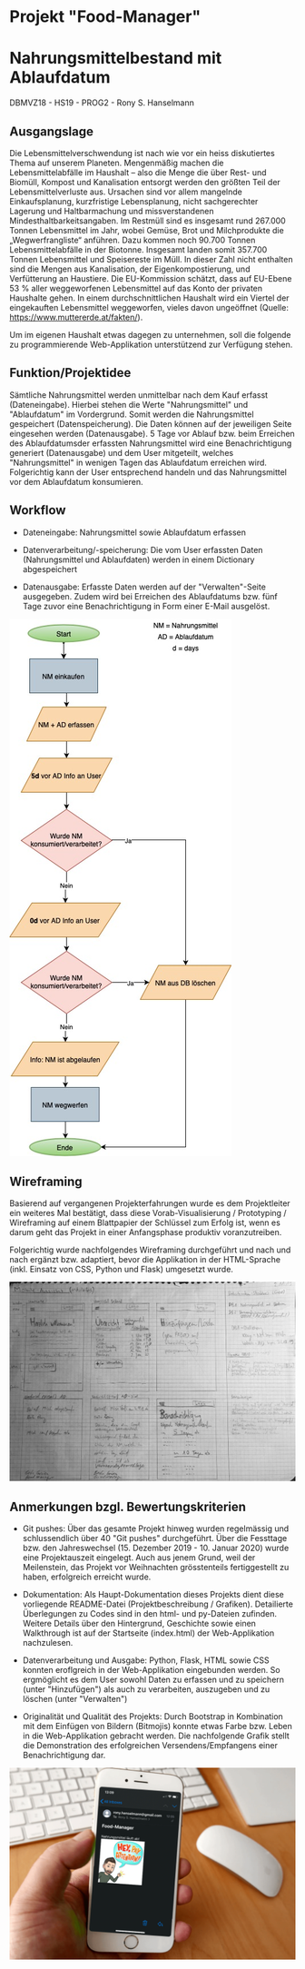# Projekt "Food-Manager"
# Nahrungsmittelbestand mit Ablaufdatum
DBMVZ18 - HS19 - PROG2 - Rony S. Hanselmann


## Ausgangslage
Die Lebensmittelverschwendung ist nach wie vor ein heiss diskutiertes Thema auf unserem Planeten. Mengenmäßig machen die Lebensmittelabfälle im Haushalt – also die Menge die über Rest- und Biomüll, Kompost und Kanalisation entsorgt werden den größten Teil der Lebensmittelverluste aus. Ursachen sind vor allem mangelnde Einkaufsplanung, kurzfristige Lebensplanung, nicht sachgerechter Lagerung und Haltbarmachung und missverstandenen Mindesthaltbarkeitsangaben.
Im Restmüll sind es insgesamt rund 267.000 Tonnen Lebensmittel im Jahr, wobei Gemüse, Brot und Milchprodukte die „Wegwerfrangliste“ anführen. Dazu kommen noch 90.700 Tonnen Lebensmittelabfälle in der Biotonne. Insgesamt landen somit 357.700 Tonnen Lebensmittel und Speisereste im Müll. In dieser Zahl nicht enthalten sind die Mengen aus Kanalisation, der Eigenkompostierung, und Verfütterung an Haustiere. Die EU-Kommission schätzt, dass auf EU-Ebene 53 % aller weggeworfenen Lebensmittel auf das Konto der privaten Haushalte gehen. In einem durchschnittlichen Haushalt wird ein Viertel der eingekauften Lebensmittel weggeworfen, vieles davon ungeöffnet (Quelle: https://www.muttererde.at/fakten/).

Um im eigenen Haushalt etwas dagegen zu unternehmen, soll die folgende zu programmierende Web-Applikation unterstützend zur Verfügung stehen. 

## Funktion/Projektidee
Sämtliche Nahrungsmittel werden unmittelbar nach dem Kauf erfasst (Dateneingabe). Hierbei stehen die Werte "Nahrungsmittel" und "Ablaufdatum" im Vordergrund. Somit werden die Nahrungsmittel gespeichert (Datenspeicherung). Die Daten können auf der jeweiligen Seite eingesehen werden (Datenausgabe). 5 Tage vor Ablauf bzw. beim Erreichen des Ablaufdatumsder erfassten Nahrungsmittel wird eine Benachrichtigung generiert (Datenausgabe) und dem User mitgeteilt, welches "Nahrungsmittel" in wenigen Tagen das Ablaufdatum erreichen wird. Folgerichtig kann der User entsprechend handeln und das Nahrungsmittel vor dem Ablaufdatum konsumieren.


## Workflow
* Dateneingabe:
Nahrungsmittel sowie Ablaufdatum erfassen

* Datenverarbeitung/-speicherung:
Die vom User erfassten Daten (Nahrungsmittel und Ablaufdaten) werden in einem Dictionary abgespeichert
	
* Datenausgabe:
Erfasste Daten werden auf der "Verwalten"-Seite ausgegeben. Zudem wird bei Erreichen des Ablaufdatums bzw. fünf Tage zuvor eine Benachrichtigung in Form einer E-Mail ausgelöst. 


![Ablaufdiagramm](docs/prog2projectv4.jpg)


## Wireframing
Basierend auf vergangenen Projekterfahrungen wurde es dem Projektleiter ein weiteres Mal bestätigt, dass diese Vorab-Visualisierung / Prototyping / Wireframing auf einem Blattpapier der Schlüssel zum Erfolg ist, wenn es darum geht das Projekt in einer Anfangsphase produktiv voranzutreiben.

Folgerichtig wurde nachfolgendes Wireframing durchgeführt und nach und nach ergänzt bzw. adaptiert, bevor die Applikation in der HTML-Sprache (inkl. Einsatz von CSS, Python und Flask) umgesetzt wurde.

![Wireframing](docs/wireframing_v2.jpg)


## Anmerkungen bzgl. Bewertungskriterien

* Git pushes: Über das gesamte Projekt hinweg wurden regelmässig und schlussendlich über 40 "Git pushes" durchgeführt. Über die Fessttage bzw. den Jahreswechsel (15. Dezember 2019 - 10. Januar 2020) wurde eine Projektauszeit eingelegt. Auch aus jenem Grund, weil der Meilenstein, das Projekt vor Weihnachten grösstenteils fertiggestellt zu haben, erfolgreich erreicht wurde.

* Dokumentation: Als Haupt-Dokumentation dieses Projekts dient diese vorliegende README-Datei (Projektbeschreibung / Grafiken). Detailierte Überlegungen zu Codes sind in den html- und py-Dateien zufinden. Weitere Details über den Hintergrund, Geschichte sowie einen Walkthrough ist auf der Startseite (index.html) der Web-Applikation nachzulesen.

* Datenverarbeitung und Ausgabe: Python, Flask, HTML sowie CSS konnten eroflgreich in der Web-Applikation eingebunden werden. So ergmöglicht es dem User sowohl Daten zu erfassen und zu speichern (unter "Hinzufügen") als auch zu verarbeiten, auszugeben und zu löschen (unter "Verwalten") 

* Originalität und Qualität des Projekts: Durch Bootstrap in Kombination mit dem Einfügen von Bildern (Bitmojis) konnte etwas Farbe bzw. Leben in die Web-Applikation gebracht werden. Die nachfolgende Grafik stellt die Demonstration des erfolgreichen Versendens/Empfangens einer Benachrichtigung dar.

![Wireframing](docs/Demo_eMail2.png)

